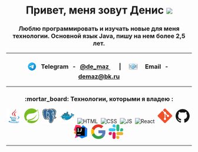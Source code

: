 <h1 align="center"> Привет, меня зовут Денис 
<img src="https://github.com/blackcater/blackcater/raw/main/images/Hi.gif" height="32"/></h1>

<h3 align="center">Люблю программировать и изучать новые для меня технологии. Основной язык Java, пишу на нем более 2,5 лет. </h3>

<hr>

<h3 align="center">  
  <img src="https://github.com/DeMazGH/DeMazGH/blob/main/images/icons/tg-app-icon.svg" title="Tg" alt="Tg" width="26" height="26" align="center" 
    style="margin-bottom: 4px;" /> &nbsp
  Telegram &nbsp - &nbsp <a href="https://t.me/de_maz">@de_maz </a> &nbsp &nbsp &nbsp 
  | 
  &nbsp &nbsp 
  <img src="https://github.com/DeMazGH/DeMazGH/blob/main/images/icons/email-icon.png" title="Email" alt="Email" width="26" height="26" align="center" 
    style="margin-bottom: 4px;" /> &nbsp
  &nbsp Email &nbsp - &nbsp <a href="mailto:demaz@bk.ru">demaz@bk.ru </a> </h3>
  
<hr>

<h3 align="center">:mortar_board: Технологии, которыми я владею :</h3>

<div align="center">
<img src="https://github.com/devicons/devicon/blob/master/icons/java/java-original.svg" title="Java" alt="Java" width="40" height="40"/>&nbsp;
<img src="https://github.com/devicons/devicon/blob/master/icons/spring/spring-original.svg" title="Spring" alt="Spring" width="40" height="40"/>&nbsp;
<img src="https://github.com/devicons/devicon/blob/master/icons/postgresql/postgresql-original.svg" title="PostgreSQL" alt="PostgreSQL" width="40" height="40"/>&nbsp; 
<img src="https://github.com/devicons/devicon/blob/master/icons/docker/docker-original.svg" title="Docker" alt="Docker" width="40" height="40"/>&nbsp;
<img src="https://cdn.jsdelivr.net/gh/devicons/devicon@latest/icons/html5/html5-original-wordmark.svg" title="HTML" alt="HTML" width="40" height="40"/>&nbsp;
<img src="https://cdn.jsdelivr.net/gh/devicons/devicon@latest/icons/css3/css3-original-wordmark.svg" title="CSS" alt="CSS" width="40" height="40"/>&nbsp;
<img src="https://cdn.jsdelivr.net/gh/devicons/devicon@latest/icons/javascript/javascript-original.svg" title="JS" alt="JS" width="40" height="40"/>&nbsp;
<img src="https://cdn.jsdelivr.net/gh/devicons/devicon@latest/icons/react/react-original.svg" title="React" alt="React" width="40" height="40"/>&nbsp;
<img src="https://github.com/devicons/devicon/blob/master/icons/git/git-original.svg" title="Git" **alt="Git" width="40" height="40"/>&nbsp;
<img src="https://github.com/devicons/devicon/blob/master/icons/github/github-original.svg" title="Github" alt="Github" width="40" height="40"/>&nbsp;
<img src="https://github.com/devicons/devicon/blob/master/icons/intellij/intellij-original.svg" title="IntelliJ IDEA" alt="IntelliJ IDEA" width="40" height="40"/>&nbsp;
<img src="https://github.com/devicons/devicon/blob/master/icons/google/google-original.svg" title="Google" alt="Google" width="40" height="40"/>&nbsp;
<img src="https://github.com/devicons/devicon/blob/master/icons/slack/slack-original.svg" title="Slack" alt="Slack" width="40" height="40"/>&nbsp;
</div>

<hr>
